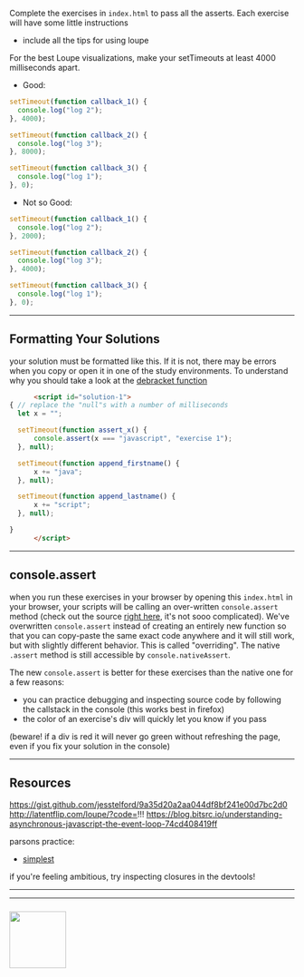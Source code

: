 Complete the exercises in ```index.html``` to pass all the asserts.  Each exercise will have some little instructions

- include all the tips for using loupe

For the best Loupe visualizations, make your setTimeouts at least 4000 milliseconds apart.
* Good:
```js
setTimeout(function callback_1() {
  console.log("log 2");
}, 4000);

setTimeout(function callback_2() {
  console.log("log 3");
}, 8000);

setTimeout(function callback_3() {
  console.log("log 1");
}, 0);
```
* Not so Good:
```js
setTimeout(function callback_1() {
  console.log("log 2");
}, 2000);

setTimeout(function callback_2() {
  console.log("log 3");
}, 4000);

setTimeout(function callback_3() {
  console.log("log 1");
}, 0);
```

---

## Formatting Your Solutions

your solution must be formatted like this.  If it is not, there may be errors when you copy or open it in one of the study environments.  To understand why you should take a look at the [debracket function](./open-in.js)
```html
      <script id="solution-1">
{ // replace the "null"s with a number of milliseconds
  let x = "";

  setTimeout(function assert_x() {
      console.assert(x === "javascript", "exercise 1");
  }, null);

  setTimeout(function append_firstname() {
      x += "java";
  }, null);

  setTimeout(function append_lastname() {
      x += "script";
  }, null);

}
      </script>
```

---

## console.assert

when you run these exercises in your browser by opening this ```index.html``` in your browser, your scripts will be calling an over-written ```console.assert``` method (check out the source [right here](./console-assert.js), it's not sooo complicated).   We've overwritten ```console.assert``` instead of creating an entirely new function so that you can copy-paste the same exact code anywhere and it will still work, but with slightly different behavior. This is called "overriding". The native ```.assert``` method is still accessible by ```console.nativeAssert```.

The new ```console.assert``` is better for these exercises than the native one for a few reasons:
* you can practice debugging and inspecting source code by following the callstack in the console (this works best in firefox)
* the color of an exercise's div will quickly let you know if you pass


(beware!  if a div is red it will never go green without refreshing the page, even if you fix your solution in the console)

---

## Resources

https://gist.github.com/jesstelford/9a35d20a2aa044df8bf241e00d7bc2d0
http://latentflip.com/loupe/?code=!!!
https://blog.bitsrc.io/understanding-asynchronous-javascript-the-event-loop-74cd408419ff

parsons practice:
* [simplest](https://janke-learning.github.io/parsonizer/?snippet=function%20close%28x%29%20%7B%0A%20%20return%20function%20closed%28%29%20%7B%0A%20%20%20%20return%20x%3B%0A%20%20%7D%0A%7D)

if you're feeling ambitious, try inspecting closures in the devtools!
___
___
### <a href="https://hackyourfuture.be" target="_blank"><img src="https://pbs.twimg.com/profile_images/984474625009741824/Bs_qKx6-_400x400.jpg" width="100" height="100"></img></a>

